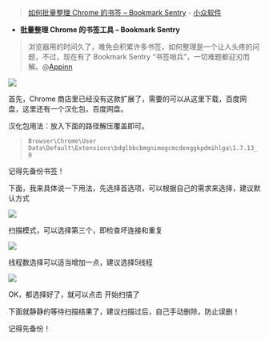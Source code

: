 
> [如何批量整理 Chrome 的书签 – Bookmark Sentry](https://www.appinn.com/bookmark-sentry-for-chrome/) - [小众软件](https://www.appinn.com/)

- **批量整理 Chrome 的书签工具 – Bookmark Sentry**

> 浏览器用的时间久了，难免会积累许多书签，如何整理是一个让人头疼的问题，不过，现在有了 Bookmark Sentry “书签哨兵”，一切难题都迎刃而解。@[Appinn](https://www.appinn.com/)

<img src="https://img3.appinn.com/images/201804/26491-2aa28742ff2900c2.png?raw=true"/>

首先，Chrome 商店里已经没有这款扩展了，需要的可以从这里下载，百度网盘，这里还有一个汉化包，百度网盘。

汉化包用法：放入下面的路径解压覆盖即可。

> ```Browser\Chrome\User Data\Default\Extensions\bdglbbcbmgnimogcmcdenggkpdmihlga\1.7.13_0 ```

记得先备份书签！

下面，我来具体说一下用法，先选择首选项，可以根据自己的需求来选择，建议默认方式

<img src="https://img3.appinn.com/images/201804/26491-f82f3b23dd68baab.png?raw=true"/>

扫描模式，可以选择第三个，即检查坏连接和重复

<img src="https://img3.appinn.com/images/201804/26491-5d0de2c72d1c25b1.png?raw=true"/>

线程数选择可以适当增加一点，建议选择5线程

<img src="https://img3.appinn.com/images/201804/26491-81541c70ffe25375.png?raw=true"/>

OK，都选择好了，就可以点击 开始扫描了

下面就静静的等待扫描结果了，建议扫描过后，自己手动删除，防止误删！

记得先备份！
